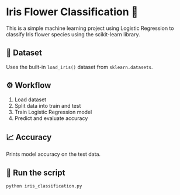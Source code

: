 # Iris Flower Classification 🌸

This is a simple machine learning project using Logistic Regression to classify Iris flower species using the scikit-learn library.

## 📁 Dataset
Uses the built-in `load_iris()` dataset from `sklearn.datasets`.

## ⚙️ Workflow
1. Load dataset
2. Split data into train and test
3. Train Logistic Regression model
4. Predict and evaluate accuracy

## 📈 Accuracy
Prints model accuracy on the test data.

## 🧪 Run the script
```bash
python iris_classification.py
